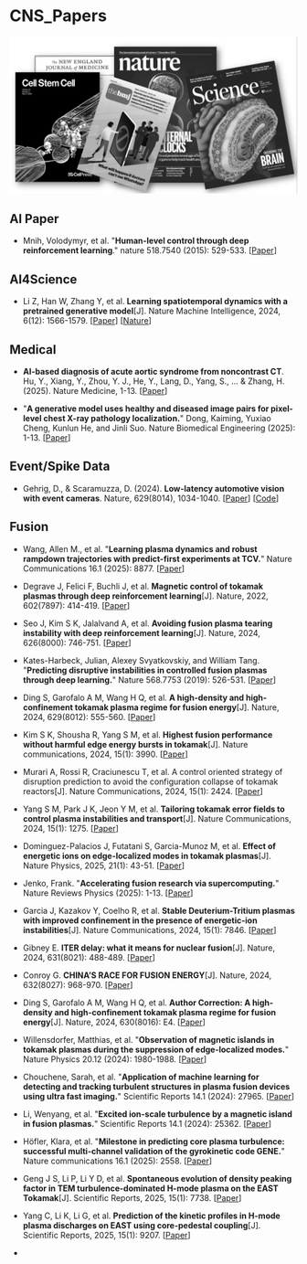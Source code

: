 # CNS_Papers 

<img src="https://github.com/Event-AHU/CNS_Papers/blob/main/cns.webp" width="600">




## AI Paper 
* Mnih, Volodymyr, et al. "**Human-level control through deep reinforcement learning**." nature 518.7540 (2015): 529-533.
  [[Paper](https://www.nature.com/articles/s41586-024-07024-9.pdf)] 


## AI4Science 

* Li Z, Han W, Zhang Y, et al. **Learning spatiotemporal dynamics with a pretrained generative model**[J]. Nature Machine Intelligence, 2024, 6(12): 1566-1579.
  [[Paper](https://www.researchsquare.com/article/rs-4183330/v1)]
  [[Nature](https://www.nature.com/articles/s42256-024-00938-z)]


## Medical 

* **AI-based diagnosis of acute aortic syndrome from noncontrast CT**. Hu, Y., Xiang, Y., Zhou, Y. J., He, Y., Lang, D., Yang, S., ... & Zhang, H. (2025).  Nature Medicine, 1-13. 
  [[Paper](https://www.nature.com/articles/s41591-025-03916-z.pdf)]

* "**A generative model uses healthy and diseased image pairs for pixel-level chest X-ray pathology localization.**" Dong, Kaiming, Yuxiao Cheng, Kunlun He, and Jinli Suo. 
  Nature Biomedical Engineering (2025): 1-13.
  [[Paper](https://www.nature.com/articles/s41551-025-01456-y)] 




## Event/Spike Data 
* Gehrig, D., & Scaramuzza, D. (2024). **Low-latency automotive vision with event cameras**. Nature, 629(8014), 1034-1040.
  [[Paper](https://www.nature.com/articles/s41586-024-07409-w.pdf)]
  [[Code](https://github.com/uzh-rpg/dsec-det)]




## Fusion 

* Wang, Allen M., et al. "**Learning plasma dynamics and robust rampdown trajectories with predict-first experiments at TCV.**" Nature Communications 16.1 (2025): 8877.
  [[Paper](https://www.nature.com/articles/s41467-025-63917-x)] 

* Degrave J, Felici F, Buchli J, et al. **Magnetic control of tokamak plasmas through deep reinforcement learning**[J]. Nature, 2022, 602(7897): 414-419.
  [[Paper](https://www.nature.com/articles/s41586-021-04301-9.pdf)]

* Seo J, Kim S K, Jalalvand A, et al. **Avoiding fusion plasma tearing instability with deep reinforcement learning**[J]. Nature, 2024, 626(8000): 746-751.
  [[Paper](https://www.nature.com/articles/s41586-024-07024-9.pdf)]

* Kates-Harbeck, Julian, Alexey Svyatkovskiy, and William Tang. "**Predicting disruptive instabilities in controlled fusion plasmas through deep learning.**" Nature 568.7753 (2019): 526-531.
  [[Paper](https://www.nature.com/articles/s41586-019-1116-4)]

* Ding S, Garofalo A M, Wang H Q, et al. **A high-density and high-confinement tokamak plasma regime for fusion energy**[J]. Nature, 2024, 629(8012): 555-560.
  [[Paper](https://www.nature.com/articles/s41586-024-07313-3)]

* Kim S K, Shousha R, Yang S M, et al. **Highest fusion performance without harmful edge energy bursts in tokamak**[J]. Nature communications, 2024, 15(1): 3990.
  [[Paper](https://www.nature.com/articles/s41467-024-48415-w.pdf)]

* Murari A, Rossi R, Craciunescu T, et al. A control oriented strategy of disruption prediction to avoid the configuration collapse of tokamak reactors[J]. Nature Communications, 2024, 15(1): 2424.
  [[Paper](https://www.nature.com/articles/s41467-024-46242-7.pdf)]

* Yang S M, Park J K, Jeon Y M, et al. **Tailoring tokamak error fields to control plasma instabilities and transport**[J]. Nature Communications, 2024, 15(1): 1275.
  [[Paper](https://www.nature.com/articles/s41467-024-45454-1.pdf)]

* Dominguez-Palacios J, Futatani S, Garcia-Munoz M, et al. **Effect of energetic ions on edge-localized modes in tokamak plasmas**[J]. Nature Physics, 2025, 21(1): 43-51.
  [[Paper](https://www.nature.com/articles/s41567-024-02715-6)]

* Jenko, Frank. "**Accelerating fusion research via supercomputing.**" Nature Reviews Physics (2025): 1-13.
  [[Paper](https://www.nature.com/articles/s42254-025-00837-1)]

* Garcia J, Kazakov Y, Coelho R, et al. **Stable Deuterium-Tritium plasmas with improved confinement in the presence of energetic-ion instabilities**[J]. Nature Communications, 2024, 15(1): 7846.
  [[Paper](https://www.nature.com/articles/s41467-024-52182-z.pdf)]

* Gibney E. **ITER delay: what it means for nuclear fusion**[J]. Nature, 2024, 631(8021): 488-489.
  [[Paper](https://www.nature.com/articles/d41586-024-02247-2.pdf)]

* Conroy G. **CHINA’S RACE FOR FUSION ENERGY**[J]. Nature, 2024, 632(8027): 968-970.
  [[Paper](https://www.nature.com/articles/d41586-024-02759-x)]

* Ding S, Garofalo A M, Wang H Q, et al. **Author Correction: A high-density and high-confinement tokamak plasma regime for fusion energy**[J]. Nature, 2024, 630(8016): E4.
  [[Paper](https://pmc.ncbi.nlm.nih.gov/articles/PMC11168918/)]

* Willensdorfer, Matthias, et al. "**Observation of magnetic islands in tokamak plasmas during the suppression of edge-localized modes.**" Nature Physics 20.12 (2024): 1980-1988.
  [[Paper](https://www.nature.com/articles/s41567-024-02666-y.pdf)]

* Chouchene, Sarah, et al. "**Application of machine learning for detecting and tracking turbulent structures in plasma fusion devices using ultra fast imaging.**" Scientific Reports 14.1 (2024): 27965.
  [[Paper](https://www.nature.com/articles/s41598-024-79251-z.pdf)]

* Li, Wenyang, et al. "**Excited ion-scale turbulence by a magnetic island in fusion plasmas.**" Scientific Reports 14.1 (2024): 25362.
  [[Paper](https://www.nature.com/articles/s41598-024-75268-6.pdf)]

* Höfler, Klara, et al. "**Milestone in predicting core plasma turbulence: successful multi-channel validation of the gyrokinetic code GENE.**" Nature communications 16.1 (2025): 2558.
  [[Paper](https://www.nature.com/articles/s41467-025-56997-2.pdf)]

* Geng J S, Li P, Li Y D, et al. **Spontaneous evolution of density peaking factor in TEM turbulence-dominated H-mode plasma on the EAST Tokamak**[J]. Scientific Reports, 2025, 15(1): 7738.
  [[Paper](https://www.nature.com/articles/s41598-025-91363-8.pdf)]

* Yang C, Li K, Li G, et al. **Prediction of the kinetic profiles in H-mode plasma discharges on EAST using core-pedestal coupling**[J]. Scientific Reports, 2025, 15(1): 9207.
  [[Paper](https://www.nature.com/articles/s41598-025-93919-0.pdf)]

* 
 









